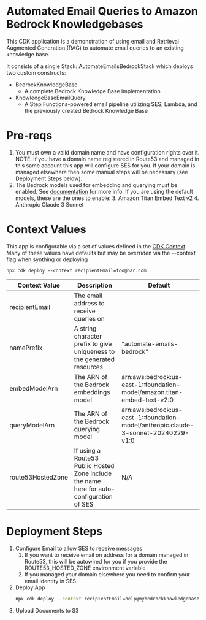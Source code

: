 # Automated Email Queries to Amazon Bedrock Knowledgebases

This CDK application is a demonstration of using email and Retrieval Augmented Generation (RAG) to automate email queries to an existing knowledge base.

It consists of a single Stack: AutomateEmailsBedrockStack which deploys two custom constructs:

* BedrockKnowledgeBase
  * A complete Bedrock Knowledge Base implementation
* KnowledgeBaseEmailQuery
  * A Step Functions-powered email pipeline utilizing SES, Lambda, and the previously created Bedrock Knowledge Base

# Pre-reqs
1. You must own a valid domain name and have configuration rights over it.  NOTE: If you have a domain name registered in Route53 and managed in this same account this app will configure SES for you.  If your domain is managed elsewhere then some manual steps will be necessary (see Deployment Steps below).
2. The Bedrock models used for embedding and querying must be enabled.  See [documentation](https://docs.aws.amazon.com/bedrock/latest/userguide/model-access.html#model-access-add) for more info.  If you are using the default models, these are the ones to enable:
   3. Amazon Titan Embed Text v2
   4. Anthropic Claude 3 Sonnet

# Context Values
This app is configurable via a set of values defined in the [CDK Context](https://docs.aws.amazon.com/cdk/v2/guide/context.html).  Many of these values have defaults but may be overriden via the --context flag when synthing or deploying

```shell
npx cdk deploy --context recipientEmail=foo@bar.com
```

| Context Value     | Description                                                                               | Default                                                                             |
|-------------------|-------------------------------------------------------------------------------------------|-------------------------------------------------------------------------------------
| recipientEmail    | The email address to receive queries on                                                   | <NONE>                                                                              |
| namePrefix        | A string character prefix to give uniqueness to the generated resources                   | "automate-emails-bedrock"                                                           |
| embedModelArn     | The ARN of the Bedrock embeddings model                                                   | arn:aws:bedrock:us-east-1::foundation-model/amazon.titan-embed-text-v2:0            |
| queryModelArn     | The ARN of the Bedrock querying model                                                     | arn:aws:bedrock:us-east-1::foundation-model/anthropic.claude-3-sonnet-20240229-v1:0 |
| route53HostedZone | If using a Route53 Public Hosted Zone include the name here for auto-configuration of SES | N/A                                                                                 |


# Deployment Steps

1. Configure Email to allow SES to receive messages
   1. If you want to receive email on address for a domain managed in Route53, this will be autowired for you if you provide the ROUTE53_HOSTED_ZONE environment variable
   1. If you managed your domain elsewhere you need to confirm your email identity in SES
1. Deploy App
    ```sh
    npx cdk deploy --context recipientEmail=help@mybedrockknowledgebaseapp.com --context route53HostedZone mybedrockkonwledgebaseapp.com
    ```
1. Upload Documents to S3